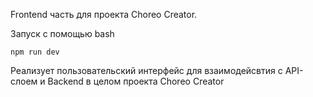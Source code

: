 Frontend часть для проекта Choreo Creator. 

Запуск с помощью bash
```
npm run dev
```

Реализует пользовательский интерфейс для взаимодейсвтия с API-слоем и Backend в целом проекта Choreo Creator